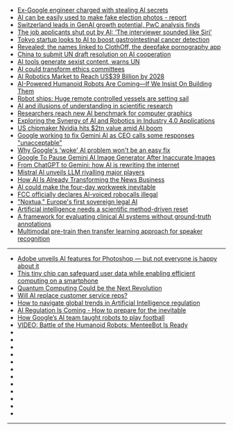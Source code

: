- [Ex-Google engineer charged with stealing AI secrets](https://cur.at/rX4q76e?m=web)
- [AI can be easily used to make fake election photos - report](https://cur.at/lhA0aQY?m=web)
- [Switzerland leads in GenAI growth potential, PwC analysis finds](https://cur.at/LYekcGv?m=web)
- [The job applicants shut out by AI: ‘The interviewer sounded like Siri’](https://cur.at/dMKETXV?m=web)
- [Tokyo startup looks to AI to boost gastrointestinal cancer detection](https://cur.at/cAVRYo5?m=web)
- [Revealed: the names linked to ClothOff, the deepfake pornography app](https://cur.at/XattDsi?m=web)
- [China to submit UN draft resolution on AI cooperation](https://cur.at/SL3xeKk?m=web)
- [AI tools generate sexist content, warns UN](https://cur.at/Cg4AIQR?m=web)
- [AI could transform ethics committees](https://cur.at/l5tOJZj?m=web)
- [AI Robotics Market to Reach US$39 Billion by 2028](https://cur.at/90TBIMZ?m=web)
- [AI-Powered Humanoid Robots Are Coming—If We Insist On Building Them](https://cur.at/ojZWZOA?m=web)
- [Robot ships: Huge remote controlled vessels are setting sail](https://cur.at/pgO0rI5?m=web)
- [AI and illusions of understanding in scientific research](https://cur.at/Re65aVb?m=web)
- [Researchers reach new AI benchmark for computer graphics](https://cur.at/waSTyDS?m=web)
- [Exploring the Synergy of AI and Robotics in Industry 4.0 Applications](https://cur.at/cReEu0i?m=web)
- [US chipmaker Nvidia hits $2tn value amid AI boom](https://cur.at/H0u7d1s?m=web)
- [Google working to fix Gemini AI as CEO calls some responses "unacceptable"](https://cur.at/zyf2tNW?m=web)
- [Why Google's 'woke' AI problem won't be an easy fix](https://cur.at/IDsIouJ?m=web)
- [Google To Pause Gemini AI Image Generator After Inaccurate Images](https://cur.at/C3aL1N3?m=web)
- [From ChatGPT to Gemini: how AI is rewriting the internet](https://cur.at/HuirIsJ?m=web)
- [Mistral AI unveils LLM rivalling major players](https://cur.at/nXZjOLq?m=web)
- [How AI Is Already Transforming the News Business](https://cur.at/xL1aXAM?m=web)
- [AI could make the four-day workweek inevitable](https://cur.at/XutiGRH?m=web)
- [FCC officially declares AI-voiced robocalls illegal](https://cur.at/KRjUA6r?m=web)
- ["Noxtua," Europe's first sovereign legal AI](https://cur.at/BAHLBBZ?m=web)
- [Artificial intelligence needs a scientific method-driven reset](https://cur.at/bgg3UCE?m=web)
- [A framework for evaluating clinical AI systems without ground-truth annotations](https://cur.at/7x9FwYS?m=web)
- [Multimodal pre-train then transfer learning approach for speaker recognition](https://cur.at/zeBaD3D?m=web)

------------
- [Adobe unveils AI features for Photoshop — but not everyone is happy about it](https://cur.at/qkHwoMs?m=web)
- [This tiny chip can safeguard user data while enabling efficient computing on a smartphone](https://cur.at/v4AnTtq?m=web)
- [Quantum Computing Could be the Next Revolution](https://cur.at/33ilLuO?m=web)
- [Will AI replace customer service reps?](https://cur.at/HFhnqUJ?m=web)
- [How to navigate global trends in Artificial Intelligence regulation](https://cur.at/H0jnsji?m=web)
- [AI Regulation Is Coming - How to prepare for the inevitable](https://cur.at/Qz0yb8W?m=web)
- [How Google’s AI team taught robots to play football](https://cur.at/5d0sU2H?m=web)
- [VIDEO: Battle of the Humanoid Robots: MenteeBot Is Ready](https://cur.at/REC1Mt2?m=web)
- []()
- []()
- []()
- []()
- []()
- []()
- []()
- []()
- []()
- []()
- []()
- []()

---------------

